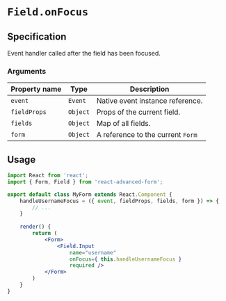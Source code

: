 # `Field.onFocus`

## Specification
Event handler called after the field has been focused.

### Arguments

| Property name | Type | Description |
| ------------- | ---- | ----------- |
| `event` | `Event` | Native event instance reference. |
| `fieldProps` | `Object` | Props of the current field. |
| `fields` | `Object` | Map of all fields. |
| `form` | `Object` | A reference to the current `Form` |

## Usage
```jsx
import React from 'react';
import { Form, Field } from 'react-advanced-form';

export default class MyForm extends React.Component {
    handleUsernameFocus = ({ event, fieldProps, fields, form }) => {
        // ...
    }
    
    render() {
        return (
            <Form>
                <Field.Input
                    name="username"
                    onFocus={ this.handleUsernameFocus }
                    required />
            </Form>
        )
    }
}
```
